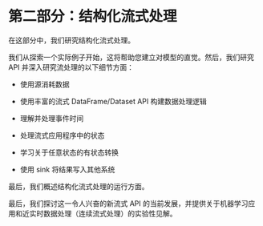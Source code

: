 # 第二部分：结构化流式处理

在这部分中，我们研究结构化流式处理。

我们从探索一个实际例子开始，这将帮助您建立对模型的直觉。然后，我们研究 API 并深入研究流处理的以下细节方面：

+   使用源消耗数据

+   使用丰富的流式 DataFrame/Dataset API 构建数据处理逻辑

+   理解并处理事件时间

+   处理流式应用程序中的状态

+   学习关于任意状态的有状态转换

+   使用 sink 将结果写入其他系统

最后，我们概述结构化流式处理的运行方面。

最后，我们探讨这一令人兴奋的新流式 API 的当前发展，并提供关于机器学习应用和近实时数据处理（连续流式处理）的实验性见解。
